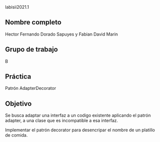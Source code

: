 labisii2021.1

## Nombre completo

Hector Fernando Dorado Sapuyes y Fabian David Marin

## Grupo de trabajo

B

## Práctica

Patrón AdapterDecorator

## Objetivo

Se busca adaptar una interfaz a un codigo existente aplicando el patrón adapter,
a una clase que es incompatible a esa interfaz.

Implementar el patrón decorator para desencripar el nombre de un platillo de comida.